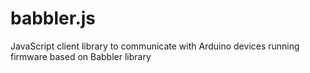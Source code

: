 # babbler.js
JavaScript client library to communicate with Arduino devices running firmware based on Babbler library
